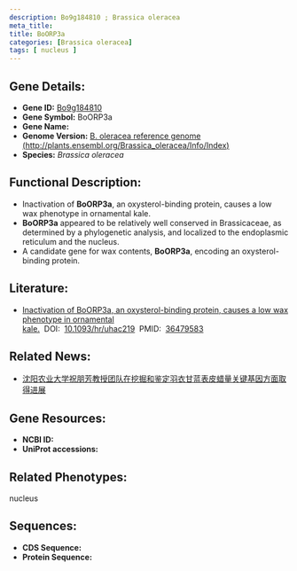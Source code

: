 ```yaml
---
description: Bo9g184810 ; Brassica oleracea
meta_title:
title: BoORP3a
categories: [Brassica oleracea]
tags: [ nucleus ]
---
```


## Gene Details:
- **Gene ID:**	[Bo9g184810]()
- **Gene Symbol:** BoORP3a
- **Gene Name:** 
- **Genome Version:** [B. oleracea reference genome (http://plants.ensembl.org/Brassica_oleracea/Info/Index)]()
- **Species:** *Brassica oleracea*

## Functional Description:
   - Inactivation of **BoORP3a**, an oxysterol-binding protein, causes a low wax phenotype in ornamental kale.
   - **BoORP3a** appeared to be relatively well conserved in Brassicaceae, as determined by a phylogenetic analysis, and localized to the endoplasmic reticulum and the nucleus.
   - A candidate gene for wax contents, **BoORP3a**, encoding an oxysterol-binding protein.

## Literature:
   - [Inactivation of BoORP3a, an oxysterol-binding protein, causes a low wax phenotype in ornamental kale.]( https://academic.oup.com/hr/article/doi/10.1093/hr/uhac219/6726623?login=false#384954060)&nbsp;&nbsp;DOI:&nbsp;&nbsp;[10.1093/hr/uhac219](https://academic.oup.com/hr/article/doi/10.1093/hr/uhac219/6726623?login=false#384954060)&nbsp;&nbsp;PMID:&nbsp;&nbsp;[36479583](https://pubmed.ncbi.nlm.nih.gov/36479583/)

## Related News:
   - [沈阳农业大学祝朋芳教授团队在挖掘和鉴定羽衣甘蓝表皮蜡量关键基因方面取得进展](https://mp.weixin.qq.com/s?__biz=MzIyOTY2NDYyNQ==&mid=2247555329&idx=3&sn=22b79afed49b3a3efd19bddd0eb22ca3&chksm=e8bd6b1fdfcae209d56a79b3e38b37184419cb58b5e1e647d46405b49ddaba3dda904224f9bb&scene=27#wechat_redirect)

## Gene Resources:
- **NCBI ID:** [](https://www.ncbi.nlm.nih.gov/gene/?term=)
- **UniProt accessions:** [](https://www.uniprot.org/uniprotkb//entry)

## Related Phenotypes:
nucleus

## Sequences:
- **CDS Sequence:**
- **Protein Sequence:**

